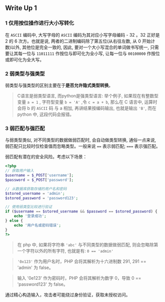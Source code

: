 ## Write Up 1

### 1 仅用按位操作进行大小写转化

在 `ASCII` 编码中, 大写字母的 `ASCII` 编码为其对应小写字母编码 - 32 。32 正好是 2 的 6 次方。也就是说, 两者的二进制编码除了第五位(从右往左数, 从 0 开始计数)以外, 其他位是完全一致的, 因此, 要对一个大小写混合的单词做书写统一, 只需要让其每一位与 `11011111` 作按位与即可化为全小写, 让每一位与 `00100000` 作按位或即可化为全大写。

### 2 弱类型与强类型

弱类型与强类型的区别主要在于**是否允许隐式类型转换**。

>   C语言是弱类型语言, 而python是强类型语言: 举个例子, 如果现在有整数型变量 `a = 1` , 字符型变量 `b = 'A'` ,令 `c = a + b`, 那么在 C 语言中, 运算时会将 b 的 `ASCII` 码 与 a 相加, 再讲结果按编码输出, 也就是输出 `'B'`, 而在 python 中, 这段代码会报错。

### 3 弱匹配与强匹配

与弱类型类似, 对不同类型的数据做弱匹配时, 会自动做类型转换, 通俗一点来说, 弱匹配只比较时仅检查值而忽略类型。一般来说 `==` 表示弱匹配; `===` 表示强匹配。

弱匹配有潜在的安全风险。考虑以下场景：
```php
<?php
// 获取用户输入
$username = $_POST['username'];
$password = $_POST['password'];

// 从数据库获取存储的用户名和密码
$stored_username = 'admin';
$stored_password = 'password123';

// 使用弱类型比较进行验证
if ($username == $stored_username && $password == $stored_password) {
    echo '登录成功';
} else {
    echo '用户名或密码错误';
}
?>

```

>   在 php 中, 如果将字符串 `'abc'` 与不同类型的数据做弱匹配, 则会忽略除第一个字符以外的所有字符, 也就是有:
>  ` 0 == 'admin' `

>   `'0x123'` 作为用户名时，PHP 会将其解析为十六进制数 291,  291 == 'admin' 为 false。

>   输入 '0e123' 作为密码时，PHP 会将其解析为数字 0，导致 0 == 'password123' 为 false。

通过精心构造输入，攻击者可能绕过身份验证，获取未授权访问。